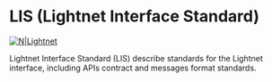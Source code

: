 # LIS (Lightnet Interface Standard)

[![N|Lightnet](https://lightnet.io/wp-content/uploads/2019/06/Asset-11x.png)](https://lightnet.io)

Lightnet Interface Standard (LIS) describe standards for the Lightnet interface, including APIs contract and messages format standards.

